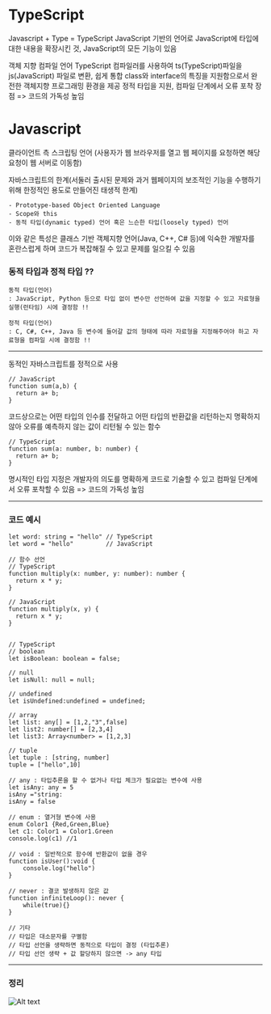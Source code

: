 # TypeScript

Javascript + Type = TypeScript
JavaScript 기반의 언어로 JavaScript에 타입에 대한 내용을 확장시킨 것, JavaScript의 모든 기능이 있음

객체 지향 컴파일 언어
TypeScript 컴파일러를 사용하여 ts(TypeScript)파일을 js(JavaScript) 파일로 변환, 쉽게 통합
class와 interface의 특징을 지원함으로서 완전한 객체지향 프로그래밍 환경을 제공
정적 타입을 지원, 컴파일 단계에서 오류 포착 장점 => 코드의 가독성 높임

# Javascript

클라이언트 측 스크립팅 언어 (사용자가 웹 브라우저를 열고 웹 페이지를 요청하면 해당 요청이 웹 서버로 이동함)

자바스크립트의 한계(서둘러 출시된 문제와 과거 웹페이지의 보조적인 기능을 수행하기 위해 한정적인 용도로 만들어진 태생적 한계)

```
- Prototype-based Object Oriented Language
- Scope와 this
- 동적 타입(dynamic typed) 언어 혹은 느슨한 타입(loosely typed) 언어
```

이와 같은 특성은 클래스 기반 객체지향 언어(Java, C++, C# 등)에 익숙한 개발자를 혼란스럽게 하며 코드가 복잡해질 수 있고 문제를 일으킬 수 있음

### 동적 타입과 정적 타입 ??

```
동적 타입(언어)
: JavaScript, Python 등으로 타입 없이 변수만 선언하여 값을 지정할 수 있고 자료형을 실행(런타임) 시에 결정함 !!

정적 타입(언어)
: C, C#, C++, Java 등 변수에 들어갈 값의 형태에 따라 자료형을 지정해주어야 하고 자료형을 컴파일 시에 결정함 !!
```

---

동적인 자바스크립트를 정적으로 사용

```
// JavaScript
function sum(a,b) {
  return a+ b;
}
```

코드상으로는 어떤 타입의 인수를 전달하고 어떤 타입의 반환값을 리턴하는지 명확하지 않아 오류를 예측하지 않는 값이 리턴될 수 있는 함수

```
// TypeScript
function sum(a: number, b: number) {
  return a+ b;
}
```

명시적인 타입 지정은 개발자의 의도를 명확하게 코드로 기술할 수 있고 컴파일 단계에서 오류 포착할 수 있음 => 코드의 가독성 높임

---

### 코드 예시

```
let word: string = "hello" // TypeScript
let word = "hello"         // JavaScript

// 함수 선언
// TypeScript
function multiply(x: number, y: number): number {
  return x * y;
}

// JavaScript
function multiply(x, y) {
  return x * y;
}


// TypeScript
// boolean
let isBoolean: boolean = false;

// null
let isNull: null = null;

// undefined
let isUndefined:undefined = undefined;

// array
let list: any[] = [1,2,"3",false]
let list2: number[] = [2,3,4]
let list3: Array<number> = [1,2,3]

// tuple
let tuple : [string, number]
tuple = ["hello",10]

// any : 타입추론을 할 수 없거나 타입 체크가 필요없는 변수에 사용
let isAny: any = 5
isAny ="string:
isAny = false

// enum : 열거형 변수에 사용
enum Color1 {Red,Green,Blue}
let c1: Color1 = Color1.Green
console.log(c1) //1

// void : 일반적으로 함수에 반환값이 없을 경우
function isUser():void {
	console.log("hello")
}

// never : 결코 발생하지 않은 값
function infiniteLoop(): never {
	while(true){}
}

// 기타
// 타입은 대소문자를 구별함
// 타입 선언을 생략하면 동적으로 타입이 결정 (타입추론)
// 타입 선언 생략 + 값 할당하지 않으면 -> any 타입

```

---

### 정리

![Alt text](/img/js-ts-info.png)
